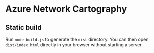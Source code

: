 # Azure Network Cartography

## Static build

Run `node build.js` to generate the `dist` directory. You can then open `dist/index.html` directly in your browser without starting a server.
